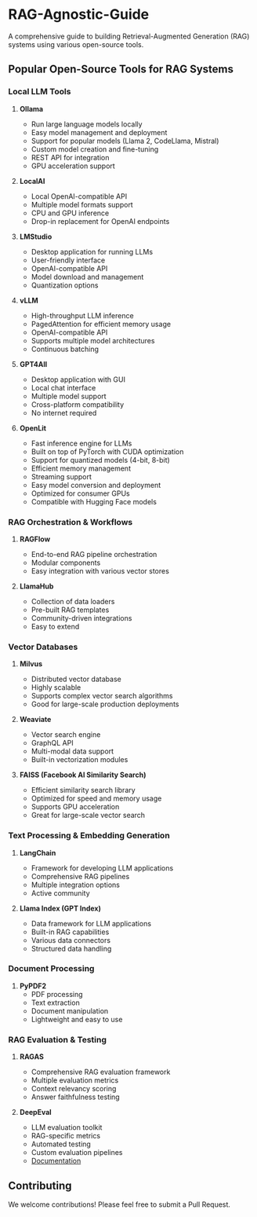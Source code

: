 # RAG-Agnostic-Guide

A comprehensive guide to building Retrieval-Augmented Generation (RAG) systems using various open-source tools.

## Popular Open-Source Tools for RAG Systems

### Local LLM Tools
1. **Ollama**
   - Run large language models locally
   - Easy model management and deployment
   - Support for popular models (Llama 2, CodeLlama, Mistral)
   - Custom model creation and fine-tuning
   - REST API for integration
   - GPU acceleration support

2. **LocalAI**
   - Local OpenAI-compatible API
   - Multiple model formats support
   - CPU and GPU inference
   - Drop-in replacement for OpenAI endpoints

3. **LMStudio**
   - Desktop application for running LLMs
   - User-friendly interface
   - OpenAI-compatible API
   - Model download and management
   - Quantization options

4. **vLLM**
   - High-throughput LLM inference
   - PagedAttention for efficient memory usage
   - OpenAI-compatible API
   - Supports multiple model architectures
   - Continuous batching

5. **GPT4All**
   - Desktop application with GUI
   - Local chat interface
   - Multiple model support
   - Cross-platform compatibility
   - No internet required

6. **OpenLit**
   - Fast inference engine for LLMs
   - Built on top of PyTorch with CUDA optimization
   - Support for quantized models (4-bit, 8-bit)
   - Efficient memory management
   - Streaming support
   - Easy model conversion and deployment
   - Optimized for consumer GPUs
   - Compatible with Hugging Face models

### RAG Orchestration & Workflows
1. **RAGFlow**
   - End-to-end RAG pipeline orchestration
   - Modular components
   - Easy integration with various vector stores

2. **LlamaHub**
   - Collection of data loaders
   - Pre-built RAG templates
   - Community-driven integrations
   - Easy to extend

### Vector Databases
1. **Milvus**
   - Distributed vector database
   - Highly scalable
   - Supports complex vector search algorithms
   - Good for large-scale production deployments

2. **Weaviate**
   - Vector search engine
   - GraphQL API
   - Multi-modal data support
   - Built-in vectorization modules

3. **FAISS (Facebook AI Similarity Search)**
   - Efficient similarity search library
   - Optimized for speed and memory usage
   - Supports GPU acceleration
   - Great for large-scale vector search

### Text Processing & Embedding Generation
1. **LangChain**
   - Framework for developing LLM applications
   - Comprehensive RAG pipelines
   - Multiple integration options
   - Active community

2. **Llama Index (GPT Index)**
   - Data framework for LLM applications
   - Built-in RAG capabilities
   - Various data connectors
   - Structured data handling

### Document Processing
1. **PyPDF2**
   - PDF processing
   - Text extraction
   - Document manipulation
   - Lightweight and easy to use

### RAG Evaluation & Testing
1. **RAGAS**
   - Comprehensive RAG evaluation framework
   - Multiple evaluation metrics
   - Context relevancy scoring
   - Answer faithfulness testing

2. **DeepEval**
   - LLM evaluation toolkit
   - RAG-specific metrics
   - Automated testing
   - Custom evaluation pipelines
   - [Documentation](https://docs.confident-ai.com/)

## Contributing
We welcome contributions! Please feel free to submit a Pull Request.